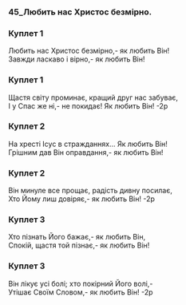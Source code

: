 ### 45_Любить нас Христос безмірно.
### Куплет 1
Любить нас Христос безмірно,- як любить Він!<br/>Завжди ласкаво і вірно,- як любить Він!
### Куплет 1
Щастя світу проминає, кращий друг нас забуває, <br/>І у Спас же ні,- не покидає! Як любить Він! -2р
### Куплет 2
На хресті Ісус в стражданнях... Як любить Він! <br/>Грішним дав Він оправдання,- як любить Він!
### Куплет 2
Він минуле все прощає, радість дивну посилає, <br/>Хто Йому лиш довіряє,- як любить Він! -2р
### Куплет 3
Хто пізнать Його бажає,- як любить Він, <br/>Спокій, щастя той пізнає,- як любить Він!
### Куплет 3
Він лікує усі болі; хто покірний Його волі,-<br/>Утішає Своїм Словом,- як любить Він! -2р
